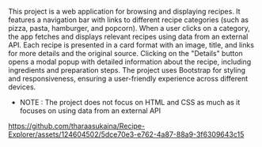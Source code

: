 This project is a web application for browsing and displaying recipes.
It features a navigation bar with links to different recipe categories (such as pizza, pasta, hamburger, and popcorn).
When a user clicks on a category, the app fetches and displays relevant recipes using data from an external API.
Each recipe is presented in a card format with an image, title, and links for more details and the original source.
Clicking on the "Details" button opens a modal popup with detailed information about the recipe, including ingredients and preparation steps.
The project uses Bootstrap for styling and responsiveness, ensuring a user-friendly experience across different devices.
* NOTE : The project does not focus on HTML and CSS as much as it focuses on using data from an external API


https://github.com/tharaasukaina/Recipe-Explorer/assets/124604502/5dce70e3-e762-4a87-88a9-3f6309643c15

